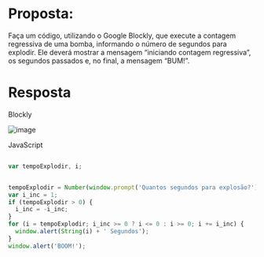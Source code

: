# Proposta:

Faça um código, utilizando o Google Blockly, que execute a contagem regressiva de uma bomba, informando o número de segundos para explodir. Ele deverá mostrar a mensagem “iniciando contagem regressiva”, os segundos passados e, no final, a mensagem “BUM!”.
 

# Resposta

Blockly

![image](https://github.com/emiliomonteiro/fapsoftex/assets/13697371/65312ea7-a866-48fc-a335-fe960c6b345f)

JavaScript

```javascript

var tempoExplodir, i;


tempoExplodir = Number(window.prompt('Quantos segundos para explosão?'));
var i_inc = 1;
if (tempoExplodir > 0) {
  i_inc = -i_inc;
}
for (i = tempoExplodir; i_inc >= 0 ? i <= 0 : i >= 0; i += i_inc) {
  window.alert(String(i) + ' Segundos');
}
window.alert('BOOM!');


```
